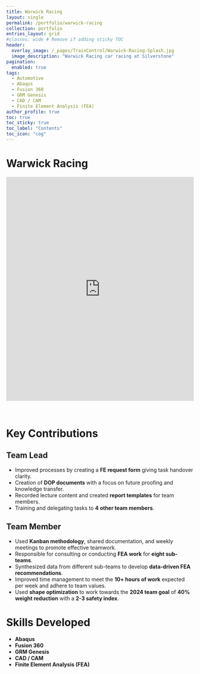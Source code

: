 ```yaml
---
title: Warwick Racing
layout: single
permalink: /portfolio/warwick-racing
collection: portfolio
entries_layout: grid
#classes: wide # Remove if adding sticky TOC
header:
  overlay_image: /_pages/TrainControl/Warwick-Racing-Splash.jpg
  image_description: "Warwick Racing car racing at Silverstone"
pagination: 
  enabled: true
tags:
  - Automotive
  - Abaqus
  - Fusion 360
  - GRM Genesis
  - CAD / CAM
  - Finite Element Analysis (FEA)
author_profile: true
toc: true
toc_sticky: true
toc_label: "Contents"
toc_icon: "cog"
---
```

# Warwick Racing

<iframe src="https://warwickracing.org/" 
        title="Warwick Racing" 
        style="border:none; width:100%; height:600px;"
        allowfullscreen>
</iframe>

&nbsp;
# Key Contributions

## Team Lead

- Improved processes by creating a **FE request form** giving task handover clarity.
- Creation of **DOP documents** with a focus on future proofing and knowledge transfer.
- Recorded lecture content and created **report templates** for team members.
- Training and delegating tasks to **4 other team members**.

## Team Member

- Used **Kanban methodology**, shared documentation, and weekly meetings to promote effective teamwork.
- Responsible for consulting or conducting **FEA work** for **eight sub-teams**.
- Synthesized data from different sub-teams to develop **data-driven FEA recommendations**.
- Improved time management to meet the **10+ hours of work** expected per week and adhere to team values.
- Used **shape optimization** to work towards the **2024 team goal** of **40% weight reduction** with a **2-3 safety index**.

# Skills Developed

- **Abaqus**
- **Fusion 360**
- **GRM Genesis**
- **CAD / CAM**
- **Finite Element Analysis (FEA)**

